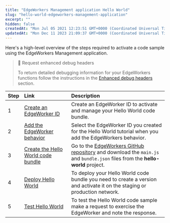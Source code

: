 ```yaml
---
title: "EdgeWorkers Management application Hello World"
slug: "hello-world-edgeworkers-management-application"
excerpt: ""
hidden: false
createdAt: "Mon Jul 05 2021 12:23:51 GMT+0000 (Coordinated Universal Time)"
updatedAt: "Mon Dec 11 2023 21:09:37 GMT+0000 (Coordinated Universal Time)"
---
```

Here's a high-level overview of the steps required to activate a code sample using the EdgeWorkers Management application.

> 📘 Request enhanced debug headers
> 
> To return detailed debugging information for your EdgeWorkers functions follow the instructions in the [Enhanced debug headers](doc:enable-enhanced-debug-headers) section.

| Step | Link                                                                           | Description                                                                                                                                                                                                                                         |
| :--- | :----------------------------------------------------------------------------- | :-------------------------------------------------------------------------------------------------------------------------------------------------------------------------------------------------------------------------------------------------- |
| 1    | [Create an EdgeWorker ID](doc:create-an-edgeworker-id-1)                       | Create an EdgeWorker ID to activate and manage your Hello World code bundle.                                                                                                                                                                        |
| 2    | [Add the EdgeWorker behavior](doc:add-the-edgeworker-behavior-1)               | Select the EdgeWorker ID you created for the Hello World tutorial when you add the EdgeWorkers behavior.                                                                                                                                            |
| 3    | [Create the Hello World code bundle](doc:create-the-hello-world-code-bundle-1) | Go to the [EdgeWorkers GitHub repository](https://github.com/akamai/edgeworkers-examples/tree/master/edgecompute/examples/getting-started/hello-world%20(EW)) and download the `main.js` and `bundle.json`  files from the **hello-world** project. |
| 4    | [Deploy Hello World](doc:deploy-hello-world-1)                                 | To deploy your Hello World code bundle you need to create a version and activate it on the staging or production network.                                                                                                                           |
| 5    | [Test Hello World](doc:test-hello-world-1)                                     | To test the Hello World code sample make a request to exercise the EdgeWorker and note the response.                                                                                                                                                |

